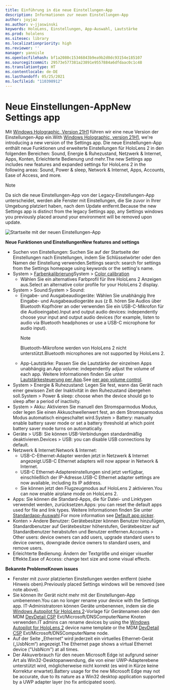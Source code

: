 ```yaml
---
title: Einführung in die neue Einstellungen-App
description: Informationen zur neuen Einstellungen-App
author: joyjaz
ms.author: v-jjaswinski
keywords: HoloLens, Einstellungen, App-Auswahl, Lautstärke
ms.prod: hololens
ms.sitesec: library
ms.localizationpriority: high
ms.reviewer: ''
manager: yannisle
ms.openlocfilehash: bf1a2080c15346843b9ea9b2d0dc93154e185107
ms.sourcegitcommit: 29573e577381a23891e9557884a6dfdaac0c1c48
ms.translationtype: HT
ms.contentlocale: de-DE
ms.lasthandoff: 05/25/2021
ms.locfileid: "110398912"
---
```

# <a name="new-settings-app"></a><span data-ttu-id="6f98e-104">Neue Einstellungen-App</span><span class="sxs-lookup"><span data-stu-id="6f98e-104">New Settings app</span></span>

<span data-ttu-id="6f98e-105">Mit [Windows Holographic, Version 21H1](hololens-release-notes.md#windows-holographic-version-21h1) führen wir eine neue Version der Einstellungen-App ein.</span><span class="sxs-lookup"><span data-stu-id="6f98e-105">With [Windows Holographic, version 21H1](hololens-release-notes.md#windows-holographic-version-21h1), we're introducing a new version of the Settings app.</span></span> <span data-ttu-id="6f98e-106">Die neue Einstellungen-App enthält neue Funktionen und erweiterte Einstellungen für HoloLens 2 in den folgenden Bereichen: Sound, Energie & Ruhezustand, Netzwerk & Internet, Apps, Konten, Erleichterte Bedienung und mehr.</span><span class="sxs-lookup"><span data-stu-id="6f98e-106">The new Settings app includes new features and expanded settings for HoloLens 2 in the following areas: Sound, Power & sleep, Network & Internet, Apps, Accounts, Ease of Access, and more.</span></span>

> [!NOTE]
> <span data-ttu-id="6f98e-107">Da sich die neue Einstellungen-App von der Legacy-Einstellungen-App unterscheidet, werden alle Fenster mit Einstellungen, die Sie zuvor in Ihrer Umgebung platziert haben, nach dem Update entfernt.</span><span class="sxs-lookup"><span data-stu-id="6f98e-107">Because the new Settings app is distinct from the legacy Settings app, any Settings windows you previously placed around your environment will be removed upon update.</span></span>

![Startseite mit der neuen Einstellungen-App](images/new-settings-app.png)

<span data-ttu-id="6f98e-109">**Neue Funktionen und Einstellungen**</span><span class="sxs-lookup"><span data-stu-id="6f98e-109">**New features and settings**</span></span>
- <span data-ttu-id="6f98e-110">Suchen von Einstellungen: Suchen Sie auf der Startseite der Einstellungen nach Einstellungen, indem Sie Schlüsselwörter oder den Namen der Einstellung verwenden.</span><span class="sxs-lookup"><span data-stu-id="6f98e-110">Settings search: search for settings from the Settings homepage using keywords or the setting's name.</span></span>
- <span data-ttu-id="6f98e-111">System > [Farbenkalibrierung](hololens2-display.md#how-to-use-display-color-calibration)</span><span class="sxs-lookup"><span data-stu-id="6f98e-111">System > [Color calibration](hololens2-display.md#how-to-use-display-color-calibration)</span></span>
    - <span data-ttu-id="6f98e-112">Wählen Sie ein alternatives Farbprofil für Ihre HoloLens 2 Anzeigen aus.</span><span class="sxs-lookup"><span data-stu-id="6f98e-112">Select an alternative color profile for your HoloLens 2 display.</span></span>
- <span data-ttu-id="6f98e-113">System > Sound:</span><span class="sxs-lookup"><span data-stu-id="6f98e-113">System > Sound:</span></span>
  - <span data-ttu-id="6f98e-114">Eingabe- und Ausgabeaudiogeräte: Wählen Sie unabhängig Ihre Eingabe- und Ausgabeaudiogeräte aus (z B. hören Sie Audios über Bluetooth Kopfhörer an oder verwenden Sie ein USB-C-Mikrofon für die Audioeingabe).</span><span class="sxs-lookup"><span data-stu-id="6f98e-114">Input and output audio devices: independently choose your input and output audio devices (for example, listen to audio via Bluetooth headphones or use a USB-C microphone for audio input).</span></span>
    > [!NOTE]
    > <span data-ttu-id="6f98e-115">Bluetooth-Mikrofone werden von HoloLens 2 nicht unterstützt.</span><span class="sxs-lookup"><span data-stu-id="6f98e-115">Bluetooth microphones are not supported by HoloLens 2.</span></span>
  - <span data-ttu-id="6f98e-116">App-Lautstärke: Passen Sie die Lautstärke der einzelnen Apps unabhängig an.</span><span class="sxs-lookup"><span data-stu-id="6f98e-116">App volume: independently adjust the volume of each app.</span></span> <span data-ttu-id="6f98e-117">Weitere Informationen finden Sie unter[ Lautstärkesteuerung per App](holographic-home.md#per-app-volume-control).</span><span class="sxs-lookup"><span data-stu-id="6f98e-117">See [per app volume control](holographic-home.md#per-app-volume-control).</span></span>
- <span data-ttu-id="6f98e-118">System > Energie & Ruhezustand: Legen Sie fest, wann das Gerät nach einer gewissen Zeit der Inaktivität in den Ruhezustand übergehen soll.</span><span class="sxs-lookup"><span data-stu-id="6f98e-118">System > Power & sleep: choose when the device should go to sleep after a period of inactivity.</span></span>
- <span data-ttu-id="6f98e-119">System > Akku: Aktivieren Sie manuell den Stromsparmodus Modus, oder legen Sie einen Akkuschwellenwert fest, an dem Stromsparmodus Modus automatisch eingeschaltet wird.</span><span class="sxs-lookup"><span data-stu-id="6f98e-119">System > Battery: manually enable battery saver mode or set a battery threshold at which point battery saver mode turns on automatically.</span></span>
- <span data-ttu-id="6f98e-120">Geräte > USB: Sie können USB-Verbindungen standardmäßig deaktivieren.</span><span class="sxs-lookup"><span data-stu-id="6f98e-120">Devices > USB: you can disable USB connections by default.</span></span>
- <span data-ttu-id="6f98e-121">Netzwerk & Internet:</span><span class="sxs-lookup"><span data-stu-id="6f98e-121">Network & Internet:</span></span>
  - <span data-ttu-id="6f98e-122">USB-C-Ethernet-Adapter werden jetzt in Netzwerk & Internet angezeigt.</span><span class="sxs-lookup"><span data-stu-id="6f98e-122">USB-C Ethernet adapters will now appear in Network & Internet.</span></span>
  - <span data-ttu-id="6f98e-123">USB-C Ethernet-Adaptereinstellungen sind jetzt verfügbar, einschließlich der IP-Adresse.</span><span class="sxs-lookup"><span data-stu-id="6f98e-123">USB-C Ethernet adapter settings are now available, including its IP address.</span></span>
  - <span data-ttu-id="6f98e-124">Sie können jetzt den Flugzeugmodus auf HoloLens 2 aktivieren.</span><span class="sxs-lookup"><span data-stu-id="6f98e-124">You can now enable airplane mode on HoloLens 2.</span></span>
- <span data-ttu-id="6f98e-125">Apps: Sie können die Standard-Apps, die für Datei- und Linktypen verwendet werden, zurücksetzen.</span><span class="sxs-lookup"><span data-stu-id="6f98e-125">Apps: you can reset the default apps used for file and link types.</span></span> <span data-ttu-id="6f98e-126">Weitere Informationen finden Sie unter [Standardapp-Auswahl](holographic-home.md#default-app-picker).</span><span class="sxs-lookup"><span data-stu-id="6f98e-126">For more information see [Default app picker](holographic-home.md#default-app-picker).</span></span>
- <span data-ttu-id="6f98e-127">Konten > Andere Benutzer: Gerätebesitzer können Benutzer hinzufügen, Standardbenutzer auf Gerätebesitzer höherstufen, Gerätebesitzer auf Standardbenutzer herabstufen und Benutzer entfernen.</span><span class="sxs-lookup"><span data-stu-id="6f98e-127">Accounts > Other users: device owners can add users, upgrade standard users to device owners, downgrade device owners to standard users, and remove users.</span></span>
- <span data-ttu-id="6f98e-128">Erleichterte Bedienung: Ändern der Textgröße und einiger visueller Effekte.</span><span class="sxs-lookup"><span data-stu-id="6f98e-128">Ease of Access: change text size and some visual effects.</span></span>

<span data-ttu-id="6f98e-129">**Bekannte Probleme**</span><span class="sxs-lookup"><span data-stu-id="6f98e-129">**Known issues**</span></span>
- <span data-ttu-id="6f98e-130">Fenster mit zuvor platzierten Einstellungen werden entfernt (siehe Hinweis oben).</span><span class="sxs-lookup"><span data-stu-id="6f98e-130">Previously placed Settings windows will be removed (see note above).</span></span>
- <span data-ttu-id="6f98e-131">Sie können Ihr Gerät nicht mehr mit der Einstellungen-App umbenennen.</span><span class="sxs-lookup"><span data-stu-id="6f98e-131">You can no longer rename your device with the Settings app.</span></span> <span data-ttu-id="6f98e-132">IT-Administratoren können Geräte umbenennen, indem sie die [Windows Autopilot für HoloLens 2](https://docs.microsoft.com/hololens/hololens2-autopilot)-Vorlage für Gerätenamen oder den MDM [DevDetail CSP](https://docs.microsoft.com/windows/client-management/mdm/devdetail-csp) Ext/Microsoft/DNSComputerName Knoten verwenden.</span><span class="sxs-lookup"><span data-stu-id="6f98e-132">IT admins can rename devices by using the [Windows Autopilot for HoloLens 2](https://docs.microsoft.com/hololens/hololens2-autopilot) device name template or the MDM [DevDetail CSP](https://docs.microsoft.com/windows/client-management/mdm/devdetail-csp) Ext/Microsoft/DNSComputerName node.</span></span>
- <span data-ttu-id="6f98e-133">Auf der Seite „Ethernet“ wird jederzeit ein virtuelles Ethernet-Gerät („UsbNcm“) angezeigt.</span><span class="sxs-lookup"><span data-stu-id="6f98e-133">The Ethernet page shows a virtual Ethernet device ("UsbNcm") at all times.</span></span>
- <span data-ttu-id="6f98e-134">Der Akkuverbrauch für den neuen Microsoft Edge ist aufgrund seiner Art als Win32-Desktopanwendung, die von einer UWP-Adapterebene unterstützt wird, möglicherweise nicht korrekt (es wird in Kürze keine Korrektur erwartet).</span><span class="sxs-lookup"><span data-stu-id="6f98e-134">Battery usage for the new Microsoft Edge may not be accurate, due to its nature as a Win32 desktop application supported by a UWP adapter layer (no fix anticipated soon).</span></span>

